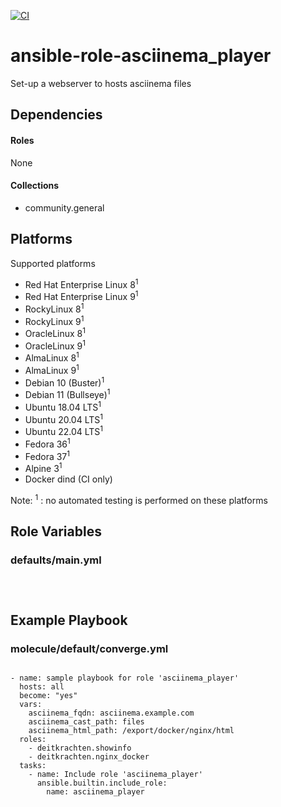 [![CI](https://github.com/de-it-krachten/ansible-role-asciinema_player/workflows/CI/badge.svg?event=push)](https://github.com/de-it-krachten/ansible-role-asciinema_player/actions?query=workflow%3ACI)


# ansible-role-asciinema_player

Set-up a webserver to hosts asciinema files



## Dependencies

#### Roles
None

#### Collections
- community.general

## Platforms

Supported platforms

- Red Hat Enterprise Linux 8<sup>1</sup>
- Red Hat Enterprise Linux 9<sup>1</sup>
- RockyLinux 8<sup>1</sup>
- RockyLinux 9<sup>1</sup>
- OracleLinux 8<sup>1</sup>
- OracleLinux 9<sup>1</sup>
- AlmaLinux 8<sup>1</sup>
- AlmaLinux 9<sup>1</sup>
- Debian 10 (Buster)<sup>1</sup>
- Debian 11 (Bullseye)<sup>1</sup>
- Ubuntu 18.04 LTS<sup>1</sup>
- Ubuntu 20.04 LTS<sup>1</sup>
- Ubuntu 22.04 LTS<sup>1</sup>
- Fedora 36<sup>1</sup>
- Fedora 37<sup>1</sup>
- Alpine 3<sup>1</sup>
- Docker dind (CI only)

Note:
<sup>1</sup> : no automated testing is performed on these platforms

## Role Variables
### defaults/main.yml
<pre><code>

</pre></code>




## Example Playbook
### molecule/default/converge.yml
<pre><code>
- name: sample playbook for role 'asciinema_player'
  hosts: all
  become: "yes"
  vars:
    asciinema_fqdn: asciinema.example.com
    asciinema_cast_path: files
    asciinema_html_path: /export/docker/nginx/html
  roles:
    - deitkrachten.showinfo
    - deitkrachten.nginx_docker
  tasks:
    - name: Include role 'asciinema_player'
      ansible.builtin.include_role:
        name: asciinema_player
</pre></code>
